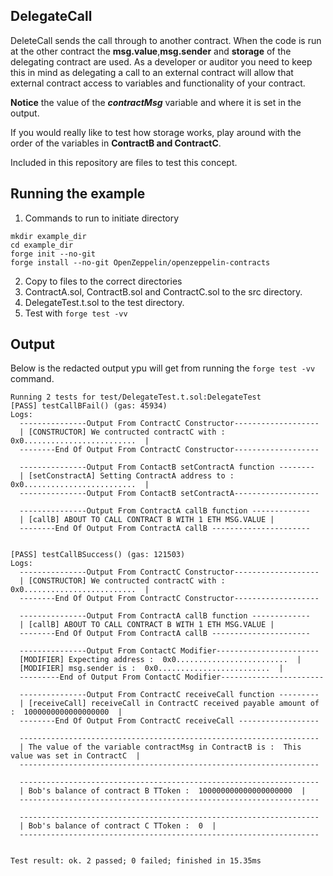 ## DelegateCall
DeleteCall sends the call through to another contract. When the code is run at the other contract the **msg.value**,**msg.sender** and **storage** of the delegating contract are used.
As a developer or auditor you need to keep this in mind as delegating a call to an external contract will allow that external contract access to variables and functionality of your contract.

**Notice** the value of the ***contractMsg*** variable and where it is set in the output.

If you would really like to test how storage works, play around with the order of the variables in **ContractB and ContractC**.

Included in this repository are files to test this concept.

## Running the example
1. Commands to run to initiate directory
```
mkdir example_dir
cd example_dir
forge init --no-git
forge install --no-git OpenZeppelin/openzeppelin-contracts
```
2. Copy to files to the correct directories
3. ContractA.sol, ContractB.sol and ContractC.sol to the src directory.
4. DelegateTest.t.sol to the test directory.
5. Test with ```forge test -vv```

## Output
Below is the redacted output ypu will get from running the `forge test -vv` command.

```text
Running 2 tests for test/DelegateTest.t.sol:DelegateTest
[PASS] testCallBFail() (gas: 45934)
Logs:
  ---------------Output From ContractC Constructor-------------------
  | [CONSTRUCTOR] We contructed contractC with :  0x0.........................  | 
  --------End Of Output From ContractC Constructor-------------------
  
  ---------------Output From ContactB setContractA function --------
  | [setConstractA] Setting ContractA address to :  0x0.........................  |
  ---------------Output From ContactB setContractA-------------------
  
  ---------------Output From ContractA callB function -------------
  | [callB] ABOUT TO CALL CONTRACT B WITH 1 ETH MSG.VALUE |
  --------End Of Output From ContractA callB ----------------------
  

[PASS] testCallBSuccess() (gas: 121503)
Logs:
  ---------------Output From ContractC Constructor-------------------
  | [CONSTRUCTOR] We contructed contractC with :  0x0.........................  | 
  --------End Of Output From ContractC Constructor-------------------
  
  ---------------Output From ContractA callB function -------------
  | [callB] ABOUT TO CALL CONTRACT B WITH 1 ETH MSG.VALUE |
  --------End Of Output From ContractA callB ----------------------
  
  ---------------Output From ContactC Modifier-----------------------
  [MODIFIER] Expecting address :  0x0.........................  | 
  [MODIFIER] msg.sender is :  0x0.........................  | 
  ---------End of Output From ContactC Modifier-----------------------
  
  ---------------Output From ContractC receiveCall function ---------
  | [receiveCall] receiveCall in ContractC received payable amount of :  1000000000000000000  |
  --------End Of Output From ContractC receiveCall ------------------
  
  -------------------------------------------------------------------
  | The value of the variable contractMsg in ContractB is :  This value was set in ContractC  |
  -------------------------------------------------------------------
  
  -------------------------------------------------------------------
  | Bob's balance of contract B TToken :  100000000000000000000  |
  -------------------------------------------------------------------
  
  -------------------------------------------------------------------
  | Bob's balance of contract C TToken :  0  |
  -------------------------------------------------------------------
  

Test result: ok. 2 passed; 0 failed; finished in 15.35ms
```
